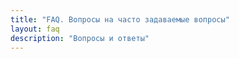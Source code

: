 ```yaml
---
title: "FAQ. Вопросы на часто задаваемые вопросы"
layout: faq
description: "Вопросы и ответы"
---
```

